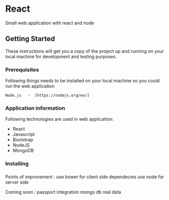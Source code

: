 # React

Small web application with react and node

## Getting Started

These instructions will get you a copy of the project up and running on your local machine for development and testing purposes.
### Prerequisites

Following things needs to be installed on your local machine so you could run the web application

```
Node.js   -  [https://nodejs.org/en/]
```

### Application information

Following technologies are used in web application:

<ul>
<li>React</li>
<li>Javascript</li>
<li>Bootstrap</li>

<li>NodeJS </li>
<li>MongoDB</li>
</ul>

### Installing

###
Points of improvement :
use bower for client side dependecies
use node for server side

Coming soon :
passport integration
mongo db
real data